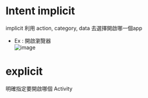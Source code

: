 # Intent implicit
implicit 利用 action, category, data 去選擇開啟哪一個app
* Ex : 開啟瀏覽器   
![image](https://user-images.githubusercontent.com/32256068/111964074-31ca5700-8b2f-11eb-9027-2a07ee17266e.png)

# explicit
 明確指定要開啟哪個 Activity
